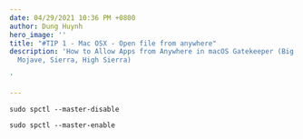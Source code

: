 ```yaml
---
date: 04/29/2021 10:36 PM +0800
author: Dung Huynh
hero_image: ''
title: "#TIP 1 - Mac OSX - Open file from anywhere"
description: 'How to Allow Apps from Anywhere in macOS Gatekeeper (Big Sur, Catalina,
  Mojave, Sierra, High Sierra)

'

---
```

    sudo spctl --master-disable
    
    sudo spctl --master-enable
    